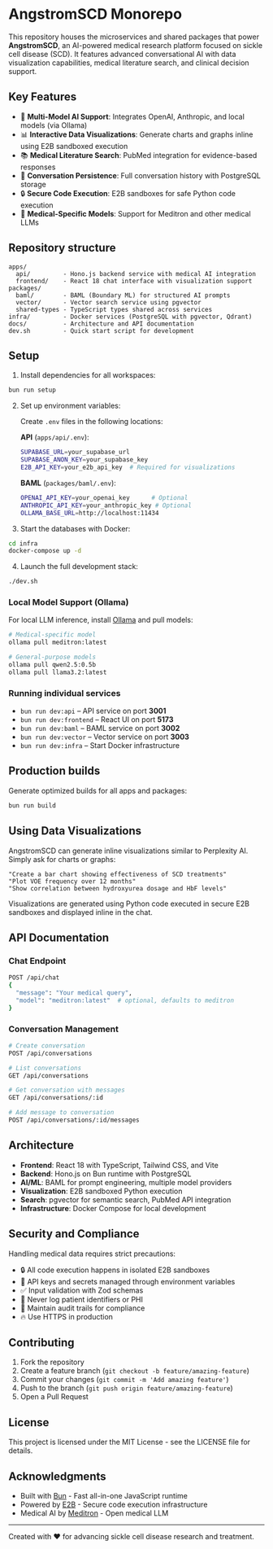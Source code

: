 # AngstromSCD Monorepo

This repository houses the microservices and shared packages that power **AngstromSCD**, an AI-powered medical research platform focused on sickle cell disease (SCD). It features advanced conversational AI with data visualization capabilities, medical literature search, and clinical decision support.

## Key Features

- 🤖 **Multi-Model AI Support**: Integrates OpenAI, Anthropic, and local models (via Ollama)
- 📊 **Interactive Data Visualizations**: Generate charts and graphs inline using E2B sandboxed execution
- 📚 **Medical Literature Search**: PubMed integration for evidence-based responses
- 💾 **Conversation Persistence**: Full conversation history with PostgreSQL storage
- 🔒 **Secure Code Execution**: E2B sandboxes for safe Python code execution
- 🏥 **Medical-Specific Models**: Support for Meditron and other medical LLMs

## Repository structure

```
apps/
  api/         - Hono.js backend service with medical AI integration
  frontend/    - React 18 chat interface with visualization support
packages/
  baml/        - BAML (Boundary ML) for structured AI prompts
  vector/      - Vector search service using pgvector
  shared-types - TypeScript types shared across services
infra/         - Docker services (PostgreSQL with pgvector, Qdrant)
docs/          - Architecture and API documentation
dev.sh         - Quick start script for development
```

## Setup

1. Install dependencies for all workspaces:

```bash
bun run setup
```

2. Set up environment variables:

   Create `.env` files in the following locations:

   **API** (`apps/api/.env`):
   ```bash
   SUPABASE_URL=your_supabase_url
   SUPABASE_ANON_KEY=your_supabase_key
   E2B_API_KEY=your_e2b_api_key  # Required for visualizations
   ```

   **BAML** (`packages/baml/.env`):
   ```bash
   OPENAI_API_KEY=your_openai_key      # Optional
   ANTHROPIC_API_KEY=your_anthropic_key # Optional
   OLLAMA_BASE_URL=http://localhost:11434
   ```

3. Start the databases with Docker:

```bash
cd infra
docker-compose up -d
```

4. Launch the full development stack:

```bash
./dev.sh
```

### Local Model Support (Ollama)

For local LLM inference, install [Ollama](https://ollama.com) and pull models:

```bash
# Medical-specific model
ollama pull meditron:latest

# General-purpose models
ollama pull qwen2.5:0.5b
ollama pull llama3.2:latest
```

### Running individual services

- `bun run dev:api` – API service on port **3001**
- `bun run dev:frontend` – React UI on port **5173**
- `bun run dev:baml` – BAML service on port **3002**
- `bun run dev:vector` – Vector service on port **3003**
- `bun run dev:infra` – Start Docker infrastructure

## Production builds

Generate optimized builds for all apps and packages:

```bash
bun run build
```

## Using Data Visualizations

AngstromSCD can generate inline visualizations similar to Perplexity AI. Simply ask for charts or graphs:

```
"Create a bar chart showing effectiveness of SCD treatments"
"Plot VOE frequency over 12 months"
"Show correlation between hydroxyurea dosage and HbF levels"
```

Visualizations are generated using Python code executed in secure E2B sandboxes and displayed inline in the chat.

## API Documentation

### Chat Endpoint
```bash
POST /api/chat
{
  "message": "Your medical query",
  "model": "meditron:latest"  # optional, defaults to meditron
}
```

### Conversation Management
```bash
# Create conversation
POST /api/conversations

# List conversations
GET /api/conversations

# Get conversation with messages
GET /api/conversations/:id

# Add message to conversation
POST /api/conversations/:id/messages
```

## Architecture

- **Frontend**: React 18 with TypeScript, Tailwind CSS, and Vite
- **Backend**: Hono.js on Bun runtime with PostgreSQL
- **AI/ML**: BAML for prompt engineering, multiple model providers
- **Visualization**: E2B sandboxed Python execution
- **Search**: pgvector for semantic search, PubMed API integration
- **Infrastructure**: Docker Compose for local development

## Security and Compliance

Handling medical data requires strict precautions:

- 🔒 All code execution happens in isolated E2B sandboxes
- 🔐 API keys and secrets managed through environment variables
- ✅ Input validation with Zod schemas
- 🚫 Never log patient identifiers or PHI
- 📝 Maintain audit trails for compliance
- 🔥 Use HTTPS in production

## Contributing

1. Fork the repository
2. Create a feature branch (`git checkout -b feature/amazing-feature`)
3. Commit your changes (`git commit -m 'Add amazing feature'`)
4. Push to the branch (`git push origin feature/amazing-feature`)
5. Open a Pull Request

## License

This project is licensed under the MIT License - see the LICENSE file for details.

## Acknowledgments

- Built with [Bun](https://bun.sh) - Fast all-in-one JavaScript runtime
- Powered by [E2B](https://e2b.dev) - Secure code execution infrastructure
- Medical AI by [Meditron](https://github.com/epfLLM/meditron) - Open medical LLM

---

Created with ❤️ for advancing sickle cell disease research and treatment.
